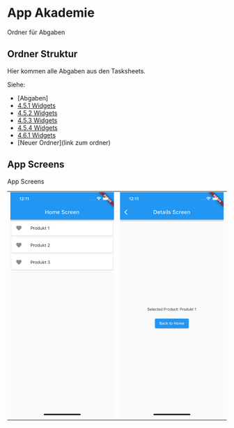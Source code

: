 # App Akademie

Ordner für Abgaben

## Ordner Struktur

Hier kommen alle Abgaben aus den Tasksheets.

Siehe:

- [Abgaben]
- [4.5.1 Widgets](https://github.com/markruzo/app_akademie/tree/main/lib/task_solutions/4_5_1)
- [4.5.2 Widgets](https://github.com/markruzo/app_akademie/tree/main/lib/task_solutions/4_5_2)
- [4.5.3 Widgets](https://github.com/markruzo/app_akademie/tree/main/lib/task_solutions/4_5_3)
- [4.5.4 Widgets](https://github.com/markruzo/app_akademie/tree/main/lib/task_solutions/4_5_4)
- [4.6.1 Widgets](https://github.com/markruzo/app_akademie/tree/main/lib/task_solutions/4_6_1)
- [Neuer Ordner](link zum ordner)

## App Screens

App Screens

<table>
  <tr>
    <td>
      <img src="https://github.com/markruzo/app_akademie/blob/main/lib/task_solutions/4_6_1/Simulator%20Screenshot%20-%20iPhone%2014%20-%202023-08-01%20at%2012.11.19.png" alt="Bild 1">
    </td>
    <td>
      <img src="https://github.com/markruzo/app_akademie/blob/main/lib/task_solutions/4_6_1/Simulator%20Screenshot%20-%20iPhone%2014%20-%202023-08-01%20at%2012.11.23.png" alt="Bild 2">
    </td>
  </tr>
</table
